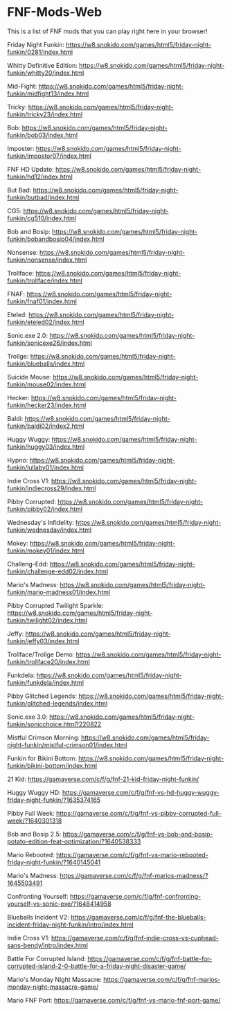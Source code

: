 # FNF-Mods-Web
This is a list of FNF mods that you can play right here in your browser!

Friday Night Funkin: https://w8.snokido.com/games/html5/friday-night-funkin/0281/index.html

Whitty Definitive Edition: https://w8.snokido.com/games/html5/friday-night-funkin/whitty20/index.html

Mid-Fight: https://w8.snokido.com/games/html5/friday-night-funkin/midfight13/index.html

Tricky: https://w8.snokido.com/games/html5/friday-night-funkin/tricky23/index.html

Bob: https://w8.snokido.com/games/html5/friday-night-funkin/bob03/index.html

Imposter: https://w8.snokido.com/games/html5/friday-night-funkin/impostor07/index.html

FNF HD Update: https://w8.snokido.com/games/html5/friday-night-funkin/hd12/index.html

But Bad: https://w8.snokido.com/games/html5/friday-night-funkin/butbad/index.html

CG5: https://w8.snokido.com/games/html5/friday-night-funkin/cg510/index.html

Bob and Bosip: https://w8.snokido.com/games/html5/friday-night-funkin/bobandbosip04/index.html

Nonsense: https://w8.snokido.com/games/html5/friday-night-funkin/nonsense/index.html

Trollface: https://w8.snokido.com/games/html5/friday-night-funkin/trollface/index.html

FNAF: https://w8.snokido.com/games/html5/friday-night-funkin/fnaf01/index.html

Eteled: https://w8.snokido.com/games/html5/friday-night-funkin/eteled02/index.html

Sonic.exe 2.0: https://w8.snokido.com/games/html5/friday-night-funkin/sonicexe26/index.html

Trollge: https://w8.snokido.com/games/html5/friday-night-funkin/blueballs/index.html

Suicide Mouse: https://w8.snokido.com/games/html5/friday-night-funkin/mouse02/index.html

Hecker: https://w8.snokido.com/games/html5/friday-night-funkin/hecker23/index.html

Baldi: https://w8.snokido.com/games/html5/friday-night-funkin/baldi02/index2.html

Huggy Wuggy: https://w8.snokido.com/games/html5/friday-night-funkin/huggy03/index.html

Hypno: https://w8.snokido.com/games/html5/friday-night-funkin/lullaby01/index.html

Indie Cross V1: https://w8.snokido.com/games/html5/friday-night-funkin/indiecross29/index.html

Pibby Corrupted: https://w8.snokido.com/games/html5/friday-night-funkin/pibby02/index.html

Wednesday's Infidelity: https://w8.snokido.com/games/html5/friday-night-funkin/wednesday/index.html

Mokey: https://w8.snokido.com/games/html5/friday-night-funkin/mokey01/index.html

Challeng-Edd: https://w8.snokido.com/games/html5/friday-night-funkin/challenge-edd02/index.html

Mario's Madness: https://w8.snokido.com/games/html5/friday-night-funkin/mario-madness01/index.html

Pibby Corrupted Twilight Sparkle: https://w8.snokido.com/games/html5/friday-night-funkin/twilight02/index.html

Jeffy: https://w8.snokido.com/games/html5/friday-night-funkin/jeffy03/index.html

Trollface/Trollge Demo: https://w8.snokido.com/games/html5/friday-night-funkin/trollface20/index.html

Funkdela: https://w8.snokido.com/games/html5/friday-night-funkin/funkdela/index.html

Pibby Glitched Legends: https://w8.snokido.com/games/html5/friday-night-funkin/glitched-legends/index.html

Sonic.exe 3.0: https://w8.snokido.com/games/html5/friday-night-funkin/sonicchoice.html?220822

Mistful Crimson Morning: https://w8.snokido.com/games/html5/friday-night-funkin/mistful-crimson01/index.html

Funkin for Bikini Bottom: https://w8.snokido.com/games/html5/friday-night-funkin/bikini-bottom/index.html

21 Kid: https://gamaverse.com/c/f/g/fnf-21-kid-friday-night-funkin/

Huggy Wuggy HD: https://gamaverse.com/c/f/g/fnf-vs-hd-huggy-wuggy-friday-night-funkin/?1635374165

Pibby Full Week: https://gamaverse.com/c/f/g/fnf-vs-pibby-corrupted-full-week/?1640301318

Bob and Bosip 2.5: https://gamaverse.com/c/f/g/fnf-vs-bob-and-bosip-potato-edition-feat-optimization/?1640538333

Mario Rebooted: https://gamaverse.com/c/f/g/fnf-vs-mario-rebooted-friday-night-funkin/?1640145041

Mario's Madness: https://gamaverse.com/c/f/g/fnf-marios-madness/?1645503491

Confronting Yourself: https://gamaverse.com/c/f/g/fnf-confronting-yourself-vs-sonic-exe/?1648414958

Blueballs Incident V2: https://gamaverse.com/c/f/g/fnf-the-blueballs-incident-friday-night-funkin/intro/index.html

Indie Cross V1: https://gamaverse.com/c/f/g/fnf-indie-cross-vs-cuphead-sans-bendy/intro/index.html

Battle For Corrupted Island: https://gamaverse.com/c/f/g/fnf-battle-for-corrupted-island-2-0-battle-for-a-friday-night-disaster-game/

Mario's Monday Night Massacre: https://gamaverse.com/c/f/g/fnf-marios-monday-night-massacre-game/

Mario FNF Port: https://gamaverse.com/c/f/g/fnf-vs-mario-fnf-port-game/
